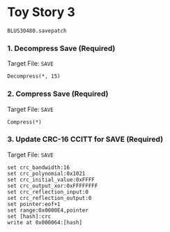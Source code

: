 # Toy Story 3 

`BLUS30480.savepatch`

### 1. Decompress Save (Required)

Target File: `SAVE`

```
Decompress(*, 15)
```

### 2. Compress Save (Required)

Target File: `SAVE`

```
Compress(*)
```

### 3. Update CRC-16 CCITT for SAVE (Required)

Target File: `SAVE`

```
set crc_bandwidth:16
set crc_polynomial:0x1021
set crc_initial_value:0xFFFF
set crc_output_xor:0xFFFFFFFF
set crc_reflection_input:0
set crc_reflection_output:0
set pointer:eof+1
set range:0x0000E4,pointer
set [hash]:crc
write at 0x000064:[hash]
```

